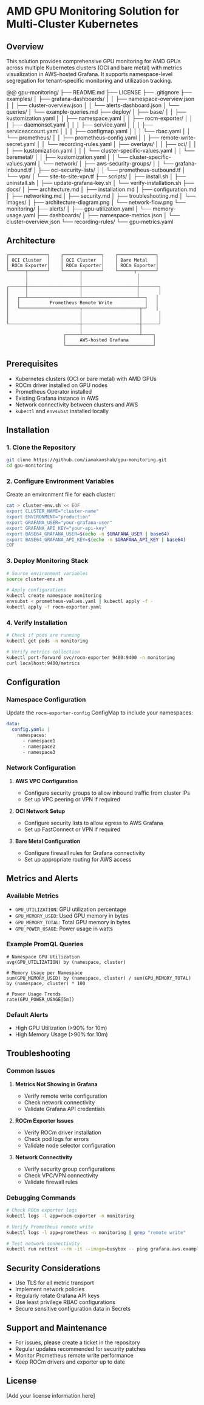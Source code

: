 # AMD GPU Monitoring Solution for Multi-Cluster Kubernetes

## Overview
This solution provides comprehensive GPU monitoring for AMD GPUs across multiple Kubernetes clusters (OCI and bare metal) with metrics visualization in AWS-hosted Grafana. It supports namespace-level segregation for tenant-specific monitoring and utilization tracking.

@@
gpu-monitoring/
├── README.md
├── LICENSE
├── .gitignore
├── examples/
│   ├── grafana-dashboards/
│   │   ├── namespace-overview.json
│   │   ├── cluster-overview.json
│   │   └── alerts-dashboard.json
│   └── queries/
│       └── example-queries.md
├── deploy/
│   ├── base/
│   │   ├── kustomization.yaml
│   │   ├── namespace.yaml
│   │   ├── rocm-exporter/
│   │   │   ├── daemonset.yaml
│   │   │   ├── service.yaml
│   │   │   ├── serviceaccount.yaml
│   │   │   ├── configmap.yaml
│   │   │   └── rbac.yaml
│   │   └── prometheus/
│   │       ├── prometheus-config.yaml
│   │       ├── remote-write-secret.yaml
│   │       └── recording-rules.yaml
│   ├── overlays/
│   │   ├── oci/
│   │   │   ├── kustomization.yaml
│   │   │   └── cluster-specific-values.yaml
│   │   └── baremetal/
│   │       ├── kustomization.yaml
│   │       └── cluster-specific-values.yaml
│   └── network/
│       ├── aws-security-groups/
│       │   └── grafana-inbound.tf
│       ├── oci-security-lists/
│       │   └── prometheus-outbound.tf
│       └── vpn/
│           └── site-to-site-vpn.tf
├── scripts/
│   ├── install.sh
│   ├── uninstall.sh
│   ├── update-grafana-key.sh
│   └── verify-installation.sh
├── docs/
│   ├── architecture.md
│   ├── installation.md
│   ├── configuration.md
│   ├── networking.md
│   ├── security.md
│   ├── troubleshooting.md
│   └── images/
│       ├── architecture-diagram.png
│       └── network-flow.png
└── monitoring/
├── alerts/
│   ├── gpu-utilization.yaml
│   └── memory-usage.yaml
├── dashboards/
│   ├── namespace-metrics.json
│   └── cluster-overview.json
└── recording-rules/
└── gpu-metrics.yaml

## Architecture
```
┌──────────────┐    ┌──────────────┐    ┌──────────────┐
│ OCI Cluster  │    │ OCI Cluster  │    │ Bare Metal   │
│ ROCm Exporter│    │ ROCm Exporter│    │ ROCm Exporter│
└──────┬───────┘    └──────┬───────┘    └──────┬───────┘
       │                   │                    │
       │                   │                    │
┌──────┼───────────────────┼────────────────────┼───────┐
│      │                   │                    │       │
│   ┌──┴───────────────────┴────────────────────┴──┐   │
│   │           Prometheus Remote Write            │   │
│   └──────────────────────┬─────────────────────┬─┘   │
│                          │                     │      │
│                          │                     │      │
└──────────────────────────┼─────────────────────┼──────┘
                           │                     │
                     ┌─────┴─────────────────────┴────┐
                     │     AWS-hosted Grafana         │
                     └────────────────────────────────┘
```

## Prerequisites
- Kubernetes clusters (OCI or bare metal) with AMD GPUs
- ROCm driver installed on GPU nodes
- Prometheus Operator installed
- Existing Grafana instance in AWS
- Network connectivity between clusters and AWS
- `kubectl` and `envsubst` installed locally

## Installation

### 1. Clone the Repository
```bash
git clone https://github.com/iamakanshab/gpu-monitoring.git
cd gpu-monitoring
```

### 2. Configure Environment Variables
Create an environment file for each cluster:
```bash
cat > cluster-env.sh << EOF
export CLUSTER_NAME="cluster-name"
export ENVIRONMENT="production"
export GRAFANA_USER="your-grafana-user"
export GRAFANA_API_KEY="your-api-key"
export BASE64_GRAFANA_USER=$(echo -n $GRAFANA_USER | base64)
export BASE64_GRAFANA_API_KEY=$(echo -n $GRAFANA_API_KEY | base64)
EOF
```

### 3. Deploy Monitoring Stack
```bash
# Source environment variables
source cluster-env.sh

# Apply configurations
kubectl create namespace monitoring
envsubst < prometheus-values.yaml | kubectl apply -f -
kubectl apply -f rocm-exporter.yaml
```

### 4. Verify Installation
```bash
# Check if pods are running
kubectl get pods -n monitoring

# Verify metrics collection
kubectl port-forward svc/rocm-exporter 9400:9400 -n monitoring
curl localhost:9400/metrics
```

## Configuration

### Namespace Configuration
Update the `rocm-exporter-config` ConfigMap to include your namespaces:
```yaml
data:
  config.yaml: |
    namespaces:
      - namespace1
      - namespace2
      - namespace3
```

### Network Configuration
1. **AWS VPC Configuration**
   - Configure security groups to allow inbound traffic from cluster IPs
   - Set up VPC peering or VPN if required

2. **OCI Network Setup**
   - Configure security lists to allow egress to AWS Grafana
   - Set up FastConnect or VPN if required

3. **Bare Metal Configuration**
   - Configure firewall rules for Grafana connectivity
   - Set up appropriate routing for AWS access

## Metrics and Alerts

### Available Metrics
- `GPU_UTILIZATION`: GPU utilization percentage
- `GPU_MEMORY_USED`: Used GPU memory in bytes
- `GPU_MEMORY_TOTAL`: Total GPU memory in bytes
- `GPU_POWER_USAGE`: Power usage in watts

### Example PromQL Queries
```promql
# Namespace GPU Utilization
avg(GPU_UTILIZATION) by (namespace, cluster)

# Memory Usage per Namespace
sum(GPU_MEMORY_USED) by (namespace, cluster) / sum(GPU_MEMORY_TOTAL) by (namespace, cluster) * 100

# Power Usage Trends
rate(GPU_POWER_USAGE[5m])
```

### Default Alerts
- High GPU Utilization (>90% for 10m)
- High Memory Usage (>90% for 10m)

## Troubleshooting

### Common Issues
1. **Metrics Not Showing in Grafana**
   - Verify remote write configuration
   - Check network connectivity
   - Validate Grafana API credentials

2. **ROCm Exporter Issues**
   - Verify ROCm driver installation
   - Check pod logs for errors
   - Validate node selector configuration

3. **Network Connectivity**
   - Verify security group configurations
   - Check VPC/VPN connectivity
   - Validate firewall rules

### Debugging Commands
```bash
# Check ROCm exporter logs
kubectl logs -l app=rocm-exporter -n monitoring

# Verify Prometheus remote write
kubectl logs -l app=prometheus -n monitoring | grep "remote write"

# Test network connectivity
kubectl run nettest --rm -it --image=busybox -- ping grafana.aws.example.com
```

## Security Considerations
- Use TLS for all metric transport
- Implement network policies
- Regularly rotate Grafana API keys
- Use least privilege RBAC configurations
- Secure sensitive configuration data in Secrets

## Support and Maintenance
- For issues, please create a ticket in the repository
- Regular updates recommended for security patches
- Monitor Prometheus remote write performance
- Keep ROCm drivers and exporter up to date

## License
[Add your license information here]
